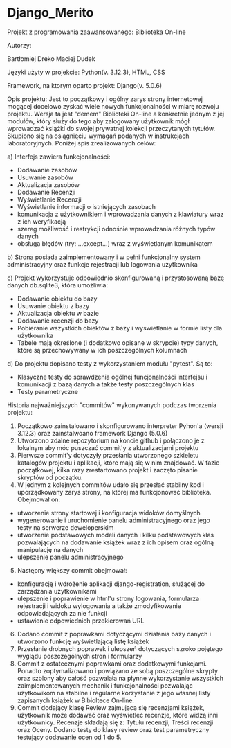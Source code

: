 # Django_Merito
Projekt z programowania zaawansowanego: Biblioteka On-line

Autorzy:

Bartłomiej Dreko
Maciej Dudek

Języki użyty w projekcie: Python(v. 3.12.3), HTML, CSS

Framework, na ktorym oparto projekt: Django(v. 5.0.6)

Opis projektu: Jest to początkowy i ogólny zarys strony internetowej mogącej docelowo zyskać wiele nowych funkcjonalności w miarę rozwoju projektu. Wersja ta jest "demem" Biblioteki On-line a konkretnie jednym z jej modułów, który służy do tego aby zalogowany użytkownik mógł wprowadzać książki do swojej prywatnej kolekcji przeczytanych tytułów. Skupiono się na osiągnięciu wymagań podanych w instrukcjach laboratoryjnych. Poniżej spis zrealizowanych celów:

a) Interfejs zawiera funkcjonalności: 
- Dodawanie zasobów 
- Usuwanie zasobów 
- Aktualizacja zasobów 
- Dodawanie Recenzji
- Wyświetlanie Recenzji
- Wyświetlanie informacji o istniejących zasobach
- komunikacja z użytkownikiem i wprowadzania danych z klawiatury wraz z ich weryfikacją
- szereg możliwość i restrykcji odnośnie wprowadzania różnych typów danych
- obsługa błędów (try: ...except...) wraz z wyświetlanym komunikatem

b) Strona posiada zaimplementowany i w pełni funkcjonalny system administracyjny oraz funkcje rejestracji lub logowania użytkownika

c) Projekt wykorzystuje odpowiednio skonfigurowaną i przystosowaną bazę danych db.sqlite3, która umożliwia:
- Dodawanie obiektu do bazy 
- Usuwanie obiektu z bazy 
- Aktualizacja obiektu w bazie 
- Dodawanie recenzji do bazy
- Pobieranie wszystkich obiektów z bazy i wyświetlanie w formie listy dla użytkownika 
- Tabele mają określone (i dodatkowo opisane w skrypcie) typy danych, które są przechowywany w ich poszczególnych kolumnach

d) Do projektu dopisano testy z wykorzystaniem modułu "pytest". Są to:
- Klasyczne testy do sprawdzenia ogólnej funcjonalności interfejsu i komunikacji z bazą danych a także testy poszczególnych klas
- Testy parametryczne 




Historia najważniejszych "commitów" wykonywanych podczas tworzenia projektu:

1. Początkowo zainstalowano i skonfigurowano interpreter Pyhon'a (wersji 3.12.3) oraz zainstalwoano framework Django (5.0.6)
2. Utworzono zdalne repozytorium na koncie github i połączono je z lokalnym aby móc puszczać commit'y z aktualizacjami projektu
3. Pierwsze commit'y dotyczyły przesłania utworzonego szkieletu katalogów projektu i aplikacji, które mają się w nim znajdować. 
   W fazie początkowej, kilka razy zrestartowano projekt i zaczęto pisanie skryptów od początku.
4. W jednym z kolejnych commitów udało się przesłać stabilny kod i uporządkowany zarys strony, na której ma funkcjonować biblioteka. Obejmował on: 
- utworzenie strony startowej i konfiguracja widoków domyślnych
- wygenerowanie i uruchomienie panelu administracyjnego oraz jego testy na serwerze deweloperskim
- utworzenie podstawowych modeli danych i kilku podstawowych klas pozwalających na dodawanie książek wraz z ich opisem oraz ogólną manipulację na danych
- ulepszenie panelu administracyjnego
5. Następny większy commit obejmował:
- konfigurację i wdrożenie aplikacji django-registration, służącej do zarządzania użytkownikami
- ulepszenie i poprawienie w html'u strony logowania, formularza rejestracji i widoku wylogowania a także zmodyfikowanie odpowiadających za nie funkcji
- ustawienie odpowiednich przekierowań URL
6. Dodano commit z poprawkami dotyczącymi działania bazy danych i utworzono funkcję wyświetlającą listę książek
7. Przesłanie drobnych poprawek i ulepszeń dotyczących szroko pojętego wyglądu poszczególnych stron i formularzy
8. Commit z ostatecznymi poprawkami oraz dodatkowymi funkcjami. Ponadto zoptymalizowano i powiązano ze sobą poszczególne skrypty oraz szblony aby 
całość pozwalała na płynne wykorzystanie wszystkich zaimplementowanych mechanik i funkcjonalności pozwalając użytkowikom na stabilne i regularne korzystanie z jego własnej listy zapisanych książek w Bibioltece On-line.  
9. Commit dodający klasę Review zajmującą się recenzjami książek, użytkownik może dodawać oraz wyświetleć recenzje, które widzą inni użytkownicy. Recenzje składają się z: Tytułu recenzji, Treści recenzji oraz Oceny. Dodano testy do klasy review oraz test parametryczny testujący dodawanie ocen od 1 do 5.
